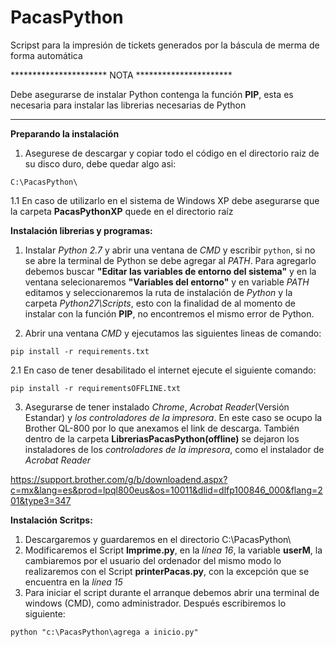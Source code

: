 # PacasPython
Scripst para la impresión de tickets generados por la báscula de merma de forma automática

********************** NOTA **********************

Debe asegurarse de instalar Python contenga la función **PIP**, esta es necesaria para instalar las librerias necesarias de Python

**************************************************
**Preparando la instalación**
1. Asegurese de descargar y copiar todo el código en el directorio raiz de su disco duro, debe quedar algo asi:

`C:\PacasPython\`

1.1 En caso de utilizarlo en el sistema de Windows XP debe asegurarse que la carpeta **PacasPythonXP** quede en el directorio raíz 

**Instalación librerias y programas:**

1. Instalar  *Python 2.7*  y abrir una ventana de *CMD* y escribir `python`, si no  se abre la terminal de Python se debe agregar al *PATH*. 
Para agregarlo debemos buscar **"Editar  las variables de entorno del sistema"** y en la  ventana selecionaremos **"Variables del entorno"**
y en variable *PATH* editamos y seleccionaremos la ruta de instalación de *Python* y la carpeta *Python27\Scripts*, esto con la finalidad
de al momento de instalar con la función **PIP**, no encontremos el mismo error de Python.

2. Abrir una ventana *CMD* y ejecutamos las siguientes lineas de comando:
```
pip install -r requirements.txt
```

2.1 En caso de tener desabilitado el internet ejecute el siguiente comando:

`pip install -r requirementsOFFLINE.txt`

3. Asegurarse de tener instalado *Chrome*, *Acrobat Reader*(Versión Estandar) y *los controladores de la impresora*. En este caso se ocupo la Brother QL-800 por lo que anexamos el link de descarga. También dentro de la carpeta **LibreriasPacasPython(offline)** se dejaron los instaladores de los *controladores de la impresora*, como el instalador de *Acrobat Reader*

https://support.brother.com/g/b/downloadend.aspx?c=mx&lang=es&prod=lpql800eus&os=10011&dlid=dlfp100846_000&flang=201&type3=347

**Instalación Scritps:**

1. Descargaremos y guardaremos en el directorio C:\PacasPython\
2. Modificaremos el Script **Imprime.py**, en la *línea 16*, la variable **userM**, la cambiaremos por el usuario del ordenador del mismo modo
lo realizaremos con el Script **printerPacas.py**, con la excepción que se encuentra en la *línea 15*
3. Para iniciar el script durante el arranque debemos abrir una terminal de  windows (CMD), como administrador. Después escribiremos
lo siguiente:

`python "c:\PacasPython\agrega a inicio.py"`
